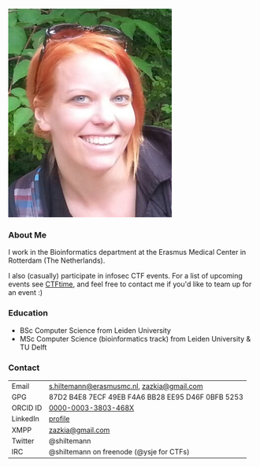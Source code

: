 ![](https://raw.githubusercontent.com/shiltemann/shiltemann.github.io/master/moi.png)

### About Me
I work in the Bioinformatics department at the Erasmus Medical Center in Rotterdam (The Netherlands).

I also (casually) participate in infosec CTF events. For a list of upcoming events see [CTFtime](https://ctftime.org), and feel free to contact me if you'd like to team up for an event :)

### Education
- BSc Computer Science from Leiden University 
- MSc Computer Science (bioinformatics track) from Leiden University & TU Delft

### Contact

|           |                                             |
|-----------|---------------------------------------------|
|Email      | s.hiltemann@erasmusmc.nl, zazkia@gmail.com  |
|GPG        | 87D2 B4E8 7ECF 49EB F4A6  BB28 EE95 D46F 0BFB 5253 |
|ORCID ID   | [0000-0003-3803-468X](https://orcid.org/0000-0003-3803-468X)       |
|LinkedIn   | [profile](https://www.linkedin.com/in/shiltemann)     |
|XMPP       | zazkia@gmail.com                            |
|Twitter    | @shiltemann                                 |
|IRC        | @shiltemann on freenode (@ysje for CTFs)    |
